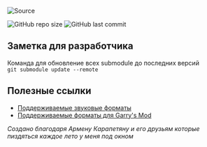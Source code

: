 ![Source](https://github.com/boxden/source-experience/assets/30258996/6f991fc7-658f-4d1f-8335-44e4bc6654fb)

![GitHub repo size][info repo size]
![GitHub last commit][info last commit]

## Заметка для разработчика

Команда для обновление всех submodule до последних версий  
`git submodule update --remote`
<!--
## Хронология

- **19 Декабря 2023**
    - Добавлены полезные софты

- **27 Ноября 2023**
    - Добавлены Submodule

- **24 Ноября 2023**
    - BLACK был переименован на Source Experience  
    - Проект по воссозданию BLACK закрыт и удален  
    - Удалён лишний код  
    - Удалена тема для GitHub Pages  
    - Отключено Actions  
    - Отключено Environments  
    - Отключено Codespaces

- **25 Мая 2023**
    - Проект заморожен

- **22 Марта 2023**
    - Valve анонсировали Counter-Strike 2 на движке Source 2, выход которого планируется летом 2023 года  
    - Объявлен ограниченный бета тест

- **16 Марта 2023**
    - Александр предложил воссоздать игру BLACK от разработчиков Criterion Games

- **12 Марта 2023**
    - Александр предложил создать совместный проект по созданию карты для Garry's Mod с помощью усовершенствованного редактора карт Hammer++
-->
## Полезные ссылки

- [Поддерживаемые звуковые форматы][snd source]
- [Поддерживаемые форматы для Garry's Mod][snd gmod]

_Создано благодаря Армену Карапетяну и его друзьям которые пиздяться каждое лето у меня под окном_

<!--Info (Shields.io)-->
[info repo size]: https://img.shields.io/github/repo-size/boxden/hammerplusplus-experience
[info last commit]: https://img.shields.io/github/last-commit/boxden/hammerplusplus-experience

<!--Links-->
[snd source]: https://gmod-games.thouvest.ovh/documents/sound_supported_formats.htm
[snd gmod]: https://originahl-scripts.com/en/help/gmod-sounds-supported-formats